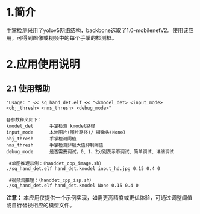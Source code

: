 # 1.简介

手掌检测采用了yolov5网络结构，backbone选取了1.0-mobilenetV2。使用该应用，可得到图像或视频中的每个手掌的检测框。

# 2.应用使用说明

## 2.1 使用帮助

```
"Usage: " << sq_hand_det.elf << "<kmodel_det> <input_mode> <obj_thresh> <nms_thresh> <debug_mode>"

各参数释义如下：
kmodel_det      手掌检测 kmodel路径
input_mode      本地图片(图片路径)/ 摄像头(None) 
obj_thresh      手掌检测阈值
nms_thresh      手掌检测非极大值抑制阈值
debug_mode      是否需要调试，0、1、2分别表示不调试、简单调试、详细调试
 
 #单图推理示例：（handdet_cpp_image.sh）
./sq_hand_det.elf hand_det.kmodel input_hd.jpg 0.15 0.4 0

 #视频流推理：（handdet_cpp_isp.sh）
./sq_hand_det.elf hand_det.kmodel None 0.15 0.4 0
```

**注意：** 本应用仅提供一个示例实现，如需更高精度或更优体验，可通过调整阈值或自行替换相应的模型文件。



